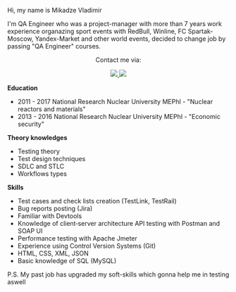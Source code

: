 Hi, my name is Mikadze Vladimir

I'm QA Engineer who was a project-manager with more than 7 years work experience organazing sport events with RedBull, Winline, 
FC Spartak-Moscow, Yandex-Market and other world events, decided to change job by passing "QA Engineer" courses.

<p align='center'>
   Сontact me via:
 </p>
<p align='center'>
   <a href="mailto:v.mikadze10@gmail.com">
       <img src="https://img.shields.io/badge/Gmail-D14836?style=for-the-badge&logo=gmail&logoColor=white"/>
   </a>
<a href="https://t.me/mikadzev">
       <img src="https://img.shields.io/badge/Telegram-2CA5E0?style=for-the-badge&logo=telegram&logoColor=white"/>
   </a>
  </p>

<b> Education </b>

*  2011 - 2017 National Research Nuclear University MEPhI - "Nuclear reactors and materials"
*  2013 - 2016 National Research Nuclear University MEPhI - "Economic security"

<b> Theory knowledges </b>

*  Testing theory
*  Test design techniques
*  SDLC and STLC
*  Workflows types

<b> Skills </b>

*  Test cases and check lists creation (TestLink, TestRail) 
*  Bug reports posting (Jira)
*  Familiar with Devtools
*  Knowledge of client‐server architecture API testing with Postman and SOAP UI 
*  Performance testing with Apache Jmeter
*  Experience using Control Version Systems (Git)
*  HTML, CSS, XML, JSON
*  Basic knowledge of SQL (MySQL)

P.S.
My past job has upgraded my soft-skills which gonna help me in testing aswell
